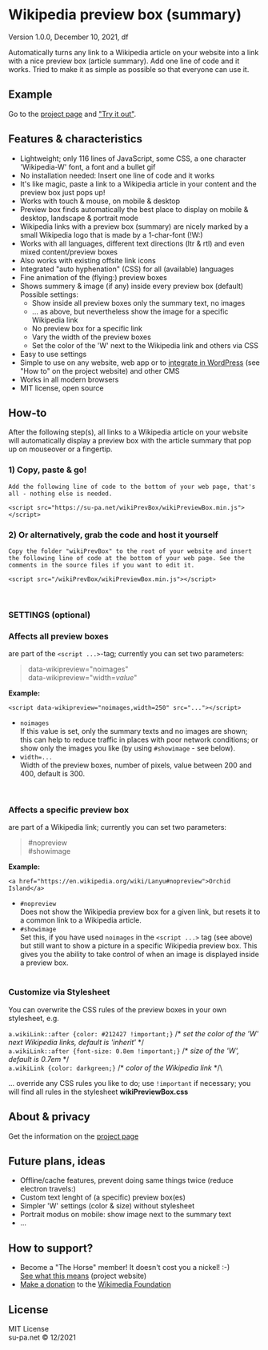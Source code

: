 # Wikipedia preview box (summary)

Version 1.0.0, December 10, 2021, df

Automatically turns any link to a Wikipedia article on your website into a link with a nice preview box (article summary). Add one line of code and it works. Tried to make it as simple as possible so that everyone can use it.

## Example
Go to the [project page](https://su-pa.net/wikiPrevBox/) and ["Try it out"](https://su-pa.net/wikiPrevBox/).

## Features & characteristics
- Lightweight; only 116 lines of JavaScript, some CSS, a one character 'Wikipedia-W' font, a font and a bullet gif
- No installation needed: Insert one line of code and it works
- It's like magic, paste a link to a Wikipedia article in your content and the preview box just pops up!
- Works with touch & mouse, on mobile & desktop
- Preview box finds automatically the best place to display on mobile & desktop, landscape & portrait mode
- Wikipedia links with a preview box (summary) are nicely marked by a small Wikipedia logo that is made by a 1-char-font (!W:)
- Works with all languages, different text directions (ltr & rtl) and even mixed content/preview boxes
- Also works with existing offsite link icons
- Integrated "auto hyphenation" (CSS) for all (available) languages
- Fine animation of the (flying:) preview boxes 
- Shows summery & image (if any) inside every preview box (default)\
Possible settings:
  - Show inside all preview boxes only the summary text, no images
  - ... as above, but nevertheless show the image for a specific Wikipedia link
  - No preview box for a specific link
  - Vary the width of the preview boxes
  - Set the color of the 'W' next to the Wikipedia link and others via CSS
- Easy to use settings
- Simple to use on any website, web app or to [integrate in WordPress](https://su-pa.net/wikiPrevBox/) (see "How to" on the project website) and other CMS
- Works in all modern browsers
- MIT license, open source

## How-to
After the following step(s), all links to a Wikipedia article on your website will automatically display a preview box with the article summary that pop up on mouseover or a fingertip.

### 1) Copy, paste & go!

``Add the following line of code to the bottom of your web page, that's all - nothing else is needed.``
```
<script src="https://su-pa.net/wikiPrevBox/wikiPreviewBox.min.js"></script>
```

### 2) Or alternatively, grab the code and host it yourself
``Copy the folder "wikiPrevBox" to the root of your website and insert the following line of code at the bottom of your web page. See the comments in the source files if you want to edit it. `` 
```
<script src="/wikiPrevBox/wikiPreviewBox.min.js"></script>
```
<br>

### **SETTINGS** (optional)
### **Affects all preview boxes** 
are part of the ```<script ...>```-tag; currently you can set two parameters:
>data-wikipreview="noimages"\
data-wikipreview="width=*value*"

**Example:**
```
<script data-wikipreview="noimages,width=250" src="..."></script>
```
- `noimages`  
If this value is set, only the summary texts and no images are shown; this can help to reduce traffic in places with poor network conditions; or show only the images you like (by using `#showimage` - see below).
- `width=...`  
 Width of the preview boxes, number of pixels, value between 200 and 400, default is 300.
 <br>
   
### **Affects a specific preview box** 
are part of a Wikipedia link; currently you can set two parameters:
>#nopreview\
#showimage

**Example:**
```
<a href="https://en.wikipedia.org/wiki/Lanyu#nopreview">Orchid Island</a>
```
- `#nopreview`  
Does not show the Wikipedia preview box for a given link, but resets it to a common link to a Wikipedia article.
- `#showimage`  
Set this, if you have used `noimages` in the `<script ...>` tag (see above) but still want to show a picture in a specific Wikipedia preview box. This gives you the ability to take control of when an image is displayed inside a preview box.
<br><br>

### **Customize via Stylesheet**
You can overwrite the CSS rules of the preview boxes in your own stylesheet, e.g.

`a.wikiLink::after {color: #212427 !important;}`		      /* *set the color of the 'W' next Wikipedia links, default is 'inherit'* \*/\
`a.wikiLink::after {font-size: 0.8em !important;}`		      /* *size of the 'W', default is 0.7em* \*/\
`a.wikiLink {color: darkgreen;}`		      /* *color of the Wikipedia link* \*/\

... override any CSS rules you like to do; use `!important` if  necessary; you will find all rules in the stylesheet **wikiPreviewBox.css**

## About & privacy
Get the information on the [project page](https://su-pa.net/wikiPrevBox/) 

## Future plans, ideas
- Offline/cache features, prevent doing same things twice (reduce electron travels:)
- Custom text lenght of (a specific) preview box(es)
- Simpler 'W' settings (color & size) without stylesheet 
- Portrait modus on mobile: show image next to the summary text
- ...

## How to support?
- Become a "The Horse" member! It doesn't cost you a nickel! :-)\
 <a href="https://su-pa.net/wikiPrevBox/?the-horse" target="_blank"  rel="noopener">See what this means</a> (project website)
- <a href="https://donate.wikimedia.org/" target="_blank"  rel="noopener">Make a donation</a> to the 
				<a href="https://en.wikipedia.org/wiki/Wikimedia_Foundation" target="_blank" rel="noopener">Wikimedia Foundation</a>

## License
MIT License\
su-pa.net &copy; 12/2021